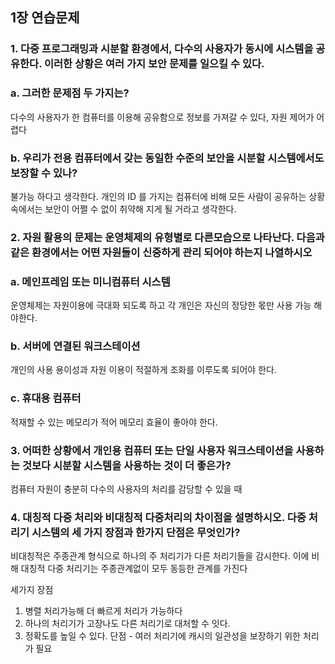 ## 1장 연습문제

### 1. 다중 프로그래밍과 시분할 환경에서, 다수의 사용자가 동시에 시스템을 공유한다. 이러한 상황은 여러 가지 보안 문제를 일으킬 수 있다.

### a. 그러한 문제점 두 가지는?<br>
다수의 사용자가 한 컴퓨터를 이용해 공유함으로 정보를 가져갈 수 있다,  자원 제어가 어렵다
### b. 우리가 전용 컴퓨터에서 갖는 동일한 수준의 보안을 시분할 시스템에서도 보장할 수 있나?<br>
불가능 하다고 생각한다. 개인의 ID 를 가지는 컴퓨터에 비해 모든 사람이 공유하는 상황 속에서는 보안이 어쩔 수 없이 취약해 지게 될 거라고 생각한다.


### 2. 자원 활용의 문제는 운영체제의 유형별로 다른모습으로 나타난다. 다음과 같은 환경에서는 어떤 자원들이 신중하게 관리 되어야 하는지 나열하시오
### a. 메인프레임 또는 미니컴퓨터 시스템
운영체제는 자원이용에 극대화 되도록 하고 각 개인은 자신의 정당한 몫만 사용 가능 해야한다.
### b. 서버에 연결된 워크스테이션
개인의 사용 용이성과 자원 이용이 적절하게 조화를 이루도록 되어야 한다.
### c. 휴대용 컴퓨터
적재할 수 있는 메모리가 적어 메모리 효율이 좋아야 한다.

### 3. 어떠한 상황에서 개인용 컴퓨터 또는 단일 사용자 워크스테이션을 사용하는 것보다 시분할 시스템을 사용하는 것이 더 좋은가?
컴퓨터 자원이 충분히 다수의 사용자의 처리를 감당할 수 있을 때

### 4. 대칭적 다중 처리와 비대칭적 다중처리의 차이점을 설명하시오. 다중 처리기 시스템의 세 가지 장점과 한가지 단점은 무엇인가?
비대칭적은 주종관계 형식으로 하나의 주 처리기가 다른 처리기들을 감시한다. 이에 비해 대칭적 다중 처리기는 주종관계없이 모두 동등한 관계를 가진다

세가지 장점
1. 병렬 처리가능해 더 빠르게 처리가 가능하다
2. 하나의 처리기가 고장나도 다른 처리기로 대처할 수 잇다.
3. 정확도를 높일 수 있다.
단점 - 여러 처리기에 캐시의 일관성을 보장하기 위한 처리가 필요

